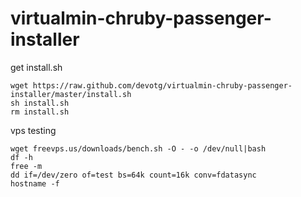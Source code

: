 virtualmin-chruby-passenger-installer
================================

get install.sh

```
wget https://raw.github.com/devotg/virtualmin-chruby-passenger-installer/master/install.sh
sh install.sh
rm install.sh
```

vps testing

    wget freevps.us/downloads/bench.sh -O - -o /dev/null|bash
    df -h
    free -m
    dd if=/dev/zero of=test bs=64k count=16k conv=fdatasync
    hostname -f
    

